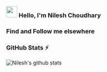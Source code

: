 ###  <img src="https://media.giphy.com/media/hvRJCLFzcasrR4ia7z/giphy.gif" width="30px"> Hello, I'm Nilesh Choudhary

### Find and Follow me elsewhere

### GitHub Stats :zap:

![Nilesh's github stats](https://github-readme-stats.vercel.app/api?username=NileshChoudhary111&show_icons=true)
<!--
**NileshChoudhary111/NileshChoudhary111** is a ✨ _special_ ✨ repository because its `README.md` (this file) appears on your GitHub profile.

Here are some ideas to get you started:

- 🔭 I’m currently working on ...
- 🌱 I’m currently learning ...
- 👯 I’m looking to collaborate on ...
- 🤔 I’m looking for help with ...
- 💬 Ask me about ...
- 📫 How to reach me: ...
- 😄 Pronouns: ...
- ⚡ Fun fact: ...
-->
